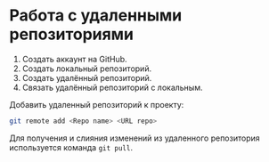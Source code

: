 # Работа с удаленными репозиториями

1. Создать аккаунт на GitHub.
2. Создать локальный репозиторий.
3. Создать удалённый репозиторий.
4. Связать удалённый репозиторий с локальным.

Добавить удаленный репозиторий к проекту:
```Bash
git remote add <Repo name> <URL repo>
```

Для получения и слияния изменений из удаленного репозитория используется команда `git pull`.

```Bash

```
